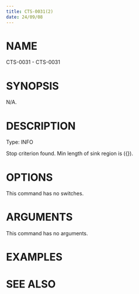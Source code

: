 ```yaml
---
title: CTS-0031(2)
date: 24/09/08
---
```


# NAME

CTS-0031 - CTS-0031

# SYNOPSIS

N/A.

# DESCRIPTION

Type: INFO

Stop criterion found. Min length of sink region is ({}).

# OPTIONS

This command has no switches.

# ARGUMENTS

This command has no arguments.

# EXAMPLES

# SEE ALSO
